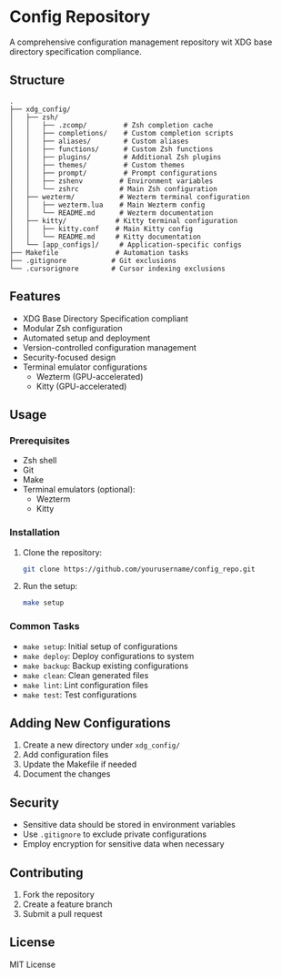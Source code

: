 # Config Repository

A comprehensive configuration management repository wit XDG base directory specification compliance.

## Structure

```
.
├── xdg_config/
│   ├── zsh/
│   │   ├── .zcomp/         # Zsh completion cache
│   │   ├── completions/    # Custom completion scripts
│   │   ├── aliases/        # Custom aliases
│   │   ├── functions/      # Custom Zsh functions
│   │   ├── plugins/        # Additional Zsh plugins
│   │   ├── themes/         # Custom themes
│   │   ├── prompt/         # Prompt configurations
│   │   ├── zshenv         # Environment variables
│   │   └── zshrc          # Main Zsh configuration
│   ├── wezterm/           # Wezterm terminal configuration
│   │   ├── wezterm.lua    # Main Wezterm config
│   │   └── README.md      # Wezterm documentation
│   ├── kitty/            # Kitty terminal configuration
│   │   ├── kitty.conf    # Main Kitty config
│   │   └── README.md     # Kitty documentation
│   └── [app_configs]/     # Application-specific configs
├── Makefile              # Automation tasks
├── .gitignore           # Git exclusions
└── .cursorignore        # Cursor indexing exclusions
```

## Features

- XDG Base Directory Specification compliant
- Modular Zsh configuration
- Automated setup and deployment
- Version-controlled configuration management
- Security-focused design
- Terminal emulator configurations
  - Wezterm (GPU-accelerated)
  - Kitty (GPU-accelerated)

## Usage

### Prerequisites

- Zsh shell
- Git
- Make
- Terminal emulators (optional):
  - Wezterm
  - Kitty

### Installation

1. Clone the repository:

   ```bash
   git clone https://github.com/yourusername/config_repo.git
   ```

2. Run the setup:
   ```bash
   make setup
   ```

### Common Tasks

- `make setup`: Initial setup of configurations
- `make deploy`: Deploy configurations to system
- `make backup`: Backup existing configurations
- `make clean`: Clean generated files
- `make lint`: Lint configuration files
- `make test`: Test configurations

## Adding New Configurations

1. Create a new directory under `xdg_config/`
2. Add configuration files
3. Update the Makefile if needed
4. Document the changes

## Security

- Sensitive data should be stored in environment variables
- Use `.gitignore` to exclude private configurations
- Employ encryption for sensitive data when necessary

## Contributing

1. Fork the repository
2. Create a feature branch
3. Submit a pull request

## License

MIT License
